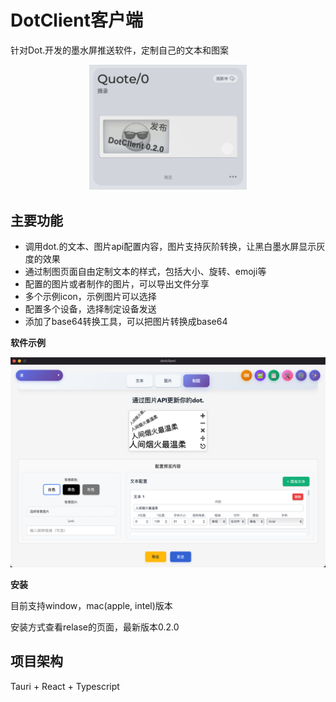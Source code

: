 # DotClient客户端

针对Dot.开发的墨水屏推送软件，定制自己的文本和图案

<div align="center">
  <img src="./img/demo.jpg" alt="Demo" width="50%">
</div>

## 主要功能

 - 调用dot.的文本、图片api配置内容，图片支持灰阶转换，让黑白墨水屏显示灰度的效果
 - 通过制图页面自由定制文本的样式，包括大小、旋转、emoji等
 - 配置的图片或者制作的图片，可以导出文件分享
 - 多个示例icon，示例图片可以选择
 - 配置多个设备，选择制定设备发送
 - 添加了base64转换工具，可以把图片转换成base64

**软件示例**

<div align="center">
  <img src="./img/software.jpg" alt="Software" width="600">
</div>

**安装**

目前支持window，mac(apple, intel)版本

安装方式查看relase的页面，最新版本0.2.0


## 项目架构

Tauri + React + Typescript
